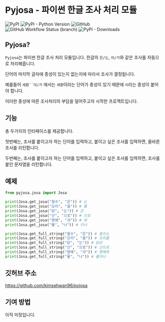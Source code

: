 # Pyjosa - 파이썬 한글 조사 처리 모듈

![PyPI](https://img.shields.io/pypi/v/pyjosa?style=plastic)  ![PyPI - Python Version](https://img.shields.io/pypi/pyversions/pyjosa)
![GitHub](https://img.shields.io/github/license/kimsehwan96/pyjosa) ![GitHub Workflow Status (branch)](https://img.shields.io/github/workflow/status/kimsehwan96/pyjosa/Publish%20Python%20%F0%9F%90%8D%20distributions%20%F0%9F%93%A6%20to%20PyPI/release) ![PyPI - Downloads](https://img.shields.io/pypi/dm/pyjosa) 

## Pyjosa?

`Pyjosa`는 파이썬 한글 조사 처리 모듈입니다. 한글의 `은/는`, `이/가`와 같은 조사를 자동으로 처리해줍니다.

단어의 마지막 글자에 종성이 있는지 없는지에 따라서 조사가 결정됩니다. 

예를들어 `세환``이/가` 에서는 `세환`이라는 단어가 종성이 있기 때문에 `이`라는 종성이 붙어야 합니다.

이러한 종성에 따른 조사처리의 부담을 덜어주고자 시작한 프로젝트입니다.

## 기능

총 두가지의 인터페이스를 제공합니다. 

첫번째는, 조사를 붙이고자 하는 단어를 입력하고, 붙이고 싶은 조사를 입력하면, 올바른 조사를 리턴합니다.

두번째는, 조사를 붙이고자 하는 단어를 입력하고, 붙이고 싶은 조사를 입력하면, 조사를 붙인 문자열을 리턴합니다.

## 예제


```python
from pyjosa.josa import Josa

print(Josa.get_josa("철수", "은")) # 는
print(Josa.get_josa("오리", "을")) # 를
print(Josa.get_josa("닭", "는")) # 은
print(Josa.get_josa("산", "으로")) # 으로
print(Josa.get_josa("명예", "과")) # 와
print(Josa.get_josa("물", "나")) # 이나

print(Josa.get_full_string("철수", "은")) # 철수는
print(Josa.get_full_string("오리", "을")) # 오리를
print(Josa.get_full_string("닭", "는")) # 닭은
print(Josa.get_full_string("산", "으로")) # 산으로
print(Josa.get_full_string("명예", "과")) # 명예와
print(Josa.get_full_string("물", "나")) # 물이나
```

## 깃허브 주소

https://github.com/kimsehwan96/pyjosa

## 기여 방법

아직 미정입니다.
